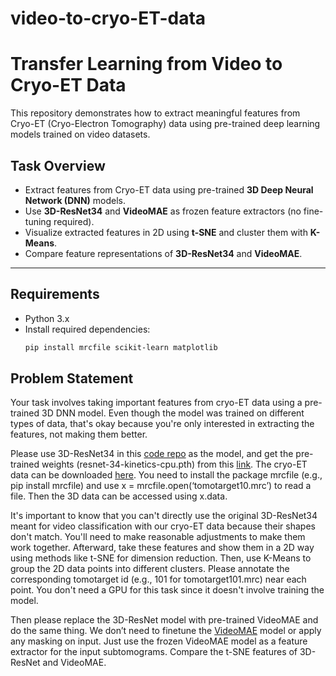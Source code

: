 # video-to-cryo-ET-data


# Transfer Learning from Video to Cryo-ET Data

This repository demonstrates how to extract meaningful features from Cryo-ET (Cryo-Electron Tomography) data using pre-trained deep learning models trained on video datasets.

## Task Overview
- Extract features from Cryo-ET data using pre-trained **3D Deep Neural Network (DNN)** models.
- Use **3D-ResNet34** and **VideoMAE** as frozen feature extractors (no fine-tuning required).
- Visualize extracted features in 2D using **t-SNE** and cluster them with **K-Means**.
- Compare feature representations of **3D-ResNet34** and **VideoMAE**.

---

## Requirements
- Python 3.x
- Install required dependencies:
  ```bash
  pip install mrcfile scikit-learn matplotlib

## Problem Statement

Your task involves taking important features from cryo-ET data using a pre-trained 3D DNN model. Even though the model was trained on different types of data, that's okay because you're only interested in extracting the features, not making them better.

Please use 3D-ResNet34 in this [code repo](https://github.com/kenshohara/video-classification-3d-cnn-pytorch/tree/master) as the model, and get the pre-trained weights (resnet-34-kinetics-cpu.pth) from this [link](https://drive.google.com/drive/folders/1zvl89AgFAApbH0At-gMuZSeQB_LpNP-M). The cryo-ET data can be downloaded [here](https://drive.google.com/file/d/1UFOmHnLXnYo6JH3wlwqcfFcvmuoaIoR0/view?usp=sharing). You need to install the package mrcfile (e.g., pip install mrcfile) and use x = mrcfile.open(‘tomotarget10.mrc’) to read a file. Then the 3D data can be accessed using x.data. 

It's important to know that you can't directly use the original 3D-ResNet34 meant for video classification with our cryo-ET data because their shapes don't match. You'll need to make reasonable adjustments to make them work together. Afterward, take these features and show them in a 2D way using methods like t-SNE for dimension reduction. Then, use K-Means to group the 2D data points into different clusters. Please annotate the corresponding tomotarget id (e.g., 101 for tomotarget101.mrc) near each point. You don't need a GPU for this task since it doesn't involve training the model.

Then please replace the 3D-ResNet model with pre-trained VideoMAE and do the same thing. We don’t need to finetune the [VideoMAE](https://github.com/MCG-NJU/VideoMAE) model or apply any masking on input. Just use the frozen VideoMAE model as a feature extractor for the input subtomograms. Compare the t-SNE features of 3D-ResNet and VideoMAE. 


